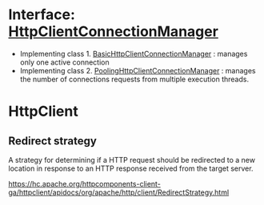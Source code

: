 # Interface: [HttpClientConnectionManager](https://hc.apache.org/httpcomponents-client-ga/httpclient/apidocs/org/apache/http/conn/HttpClientConnectionManager.html)
- Implementing class 1. [BasicHttpClientConnectionManager](https://hc.apache.org/httpcomponents-client-ga/httpclient/apidocs/org/apache/http/impl/conn/BasicHttpClientConnectionManager.html) : manages only one active connection
- Implementing class 2. [PoolingHttpClientConnectionManager](https://hc.apache.org/httpcomponents-client-ga/httpclient/apidocs/org/apache/http/impl/conn/PoolingHttpClientConnectionManager.html) : manages the number of connections requests from multiple execution threads.


# HttpClient
## Redirect strategy
A strategy for determining if a HTTP request should be redirected to a new location in response to an HTTP response received from the target server.

https://hc.apache.org/httpcomponents-client-ga/httpclient/apidocs/org/apache/http/client/RedirectStrategy.html
